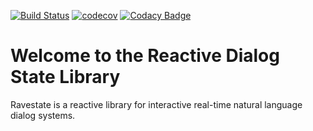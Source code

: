 [![Build Status](https://travis-ci.org/ro-boy/ravestate.svg?branch=master)](https://travis-ci.org/ro-boy/ravestate)
[![codecov](https://codecov.io/gh/ro-boy/ravestate/branch/master/graph/badge.svg)](https://codecov.io/gh/ro-boy/ravestate)
[![Codacy Badge](https://api.codacy.com/project/badge/Grade/93ebb2077393423496669b5657ab16ac)](https://www.codacy.com/app/ro-boy/ravestate?utm_source=github.com&amp;utm_medium=referral&amp;utm_content=ro-boy/ravestate&amp;utm_campaign=Badge_Grade)
# Welcome to the Reactive Dialog State Library

Ravestate is a reactive library for interactive real-time natural language dialog systems.
